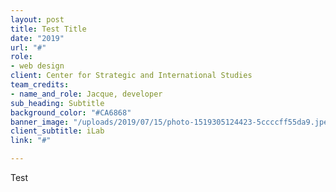 ```yaml
---
layout: post
title: Test Title
date: "2019"
url: "#"
role:
- web design
client: Center for Strategic and International Studies
team_credits:
- name_and_role: Jacque, developer
sub_heading: Subtitle
background_color: "#CA6868"
banner_image: "/uploads/2019/07/15/photo-1519305124423-5ccccff55da9.jpeg"
client_subtitle: iLab
link: "#"

---
```

Test